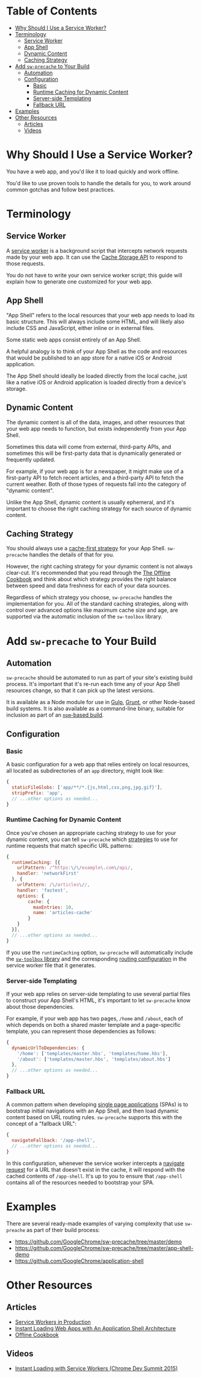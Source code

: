 # Table of Contents
<!-- START doctoc generated TOC please keep comment here to allow auto update -->
<!-- DON'T EDIT THIS SECTION, INSTEAD RE-RUN doctoc TO UPDATE -->


- [Why Should I Use a Service Worker?](#why-should-i-use-a-service-worker)
- [Terminology](#terminology)
  - [Service Worker](#service-worker)
  - [App Shell](#app-shell)
  - [Dynamic Content](#dynamic-content)
  - [Caching Strategy](#caching-strategy)
- [Add `sw-precache` to Your Build](#add-sw-precache-to-your-build)
  - [Automation](#automation)
  - [Configuration](#configuration)
    - [Basic](#basic)
    - [Runtime Caching for Dynamic Content](#runtime-caching-for-dynamic-content)
    - [Server-side Templating](#server-side-templating)
    - [Fallback URL](#fallback-url)
- [Examples](#examples)
- [Other Resources](#other-resources)
  - [Articles](#articles)
  - [Videos](#videos)

<!-- END doctoc generated TOC please keep comment here to allow auto update -->

# Why Should I Use a Service Worker?

You have a web app, and you'd like it to load quickly and work offline.

You'd like to use proven tools to handle the details for you, to work around
common gotchas and follow best practices.

# Terminology

## Service Worker

A [service worker](http://www.html5rocks.com/en/tutorials/service-worker/introduction/)
is a background script that intercepts network requests made by your web app.
It can use the [Cache Storage API](https://developer.mozilla.org/en-US/docs/Web/API/Cache)
to respond to those requests.

You do not have to write your own service worker script; this guide will explain
how to generate one customized for your web app.

## App Shell

"App Shell" refers to the local resources that your web app needs to load its
basic structure. This will always include some HTML, and will likely also
include CSS and JavaScript, either inline or in external files.

Some static web apps consist entirely of an App Shell.

A helpful analogy is to think of your App Shell as the code and resources that
would be published to an app store for a native iOS or Android application.

The App Shell should ideally be loaded directly from the local cache, just like
a native iOS or Android application is loaded directly from a device's storage.

## Dynamic Content

The dynamic content is all of the data, images, and other resources that your
web app needs to function, but exists independently from your App Shell.

Sometimes this data will come from external, third-party APIs, and sometimes
this will be first-party data that is dynamically generated or frequently
updated.

For example, if your web app is for a newspaper, it might make use of a
first-party API to fetch recent articles, and a third-party API to fetch the
current weather. Both of those types of requests fall into the category of
"dynamic content".

Unlike the App Shell, dynamic content is usually ephemeral, and it's important
to choose the right caching strategy for each source of dynamic content.

## Caching Strategy

You should always use a
[cache-first strategy](https://jakearchibald.com/2014/offline-cookbook/#cache-falling-back-to-network)
for your App Shell. `sw-precache` handles the details of that for you.

However, the right caching strategy for your dynamic content is not always
clear-cut. It's recommended that you read through the
[The Offline Cookbook](https://jakearchibald.com/2014/offline-cookbook/) and
think about which strategy provides the right balance between speed and data
freshness for each of your data sources.

Regardless of which strategy you choose, `sw-precache` handles the
implementation for you. All of the standard caching strategies, along with
control over advanced options like maximum cache size and age, are supported via
the automatic inclusion of the `sw-toolbox` library.

# Add `sw-precache` to Your Build

## Automation

`sw-precache` should be automated to run as part of your site's existing build
process. It's important that it's re-run each time any of your App Shell
resources change, so that it can pick up the latest versions.

It is available as a Node module for use in [Gulp](http://gulpjs.com/),
[Grunt](http://gruntjs.com/), or other Node-based build systems. It is also
available as a command-line binary, suitable for inclusion as part of an
[`npm`-based build](https://gist.github.com/addyosmani/9f10c555e32a8d06ddb0).

## Configuration

### Basic

A basic configuration for a web app that relies entirely on local resources, all
located as subdirectories of an `app` directory, might look like:

```js
{
  staticFileGlobs: ['app/**/*.{js,html,css,png,jpg,gif}'],
  stripPrefix: 'app',
  // ...other options as needed...
}
```

### Runtime Caching for Dynamic Content

Once you've chosen an appropriate caching strategy to use for your dynamic
content, you can tell `sw-precache` which
[strategies](https://googlechromelabs.github.io/sw-toolbox/api.html#handlers) to
use for runtime requests that match specific URL patterns:

```js
{
  runtimeCaching: [{
    urlPattern: /^https:\/\/example\.com\/api/,
    handler: 'networkFirst'
  }, {
    urlPattern: /\/articles\//,
    handler: 'fastest',
    options: {
        cache: {
          maxEntries: 10,
          name: 'articles-cache'
        }
    }
  }],
  // ...other options as needed...
}
```

If you use the `runtimeCaching` option, `sw-precache` will automatically include
the [`sw-toolbox` library](https://github.com/GoogleChrome/sw-toolbox) and the
corresponding [routing configuration](https://googlechromelabs.github.io/sw-toolbox/usage.html#basic-routes)
in the service worker file that it generates.

### Server-side Templating

If your web app relies on server-side templating to use several partial files to
construct your App Shell's HTML, it's important to let `sw-precache` know about
those dependencies.

For example, if your web app has two pages, `/home` and `/about`, each of which
depends on both a shared master template and a page-specific template, you can
represent those dependencies as follows:

```js
{
  dynamicUrlToDependencies: {
    '/home': ['templates/master.hbs', 'templates/home.hbs'],
    '/about': ['templates/master.hbs', 'templates/about.hbs']
  },
  // ...other options as needed...
}
```

### Fallback URL

A common pattern when developing
[single page applications](https://en.wikipedia.org/wiki/Single-page_application)
(SPAs) is to bootstrap initial navigations with an App Shell, and then load
dynamic content based on URL routing rules. `sw-precache` supports this with the
concept of a "fallback URL":

```js
{
  navigateFallback: '/app-shell',
  // ...other options as needed...
}
```

In this configuration, whenever the service worker intercepts a
[navigate request](https://fetch.spec.whatwg.org/#concept-request-mode) for a
URL that doesn't exist in the cache, it will respond with the cached contents of
`/app-shell`. It's up to you to ensure that `/app-shell` contains all of the
resources needed to bootstrap your SPA.

# Examples

There are several ready-made examples of varying complexity that use
`sw-preache` as part of their build process:

- https://github.com/GoogleChrome/sw-precache/tree/master/demo
- https://github.com/GoogleChrome/sw-precache/tree/master/app-shell-demo
- https://github.com/GoogleChrome/application-shell

# Other Resources

## Articles
- [Service Workers in Production](https://developers.google.com/web/showcase/case-study/service-workers-iowa)
- [Instant Loading Web Apps with An Application Shell Architecture
](https://developers.google.com/web/updates/2015/11/app-shell)
- [Offline Cookbook](https://jakearchibald.com/2014/offline-cookbook/)

## Videos
- [Instant Loading with Service Workers (Chrome Dev Summit 2015)](https://www.youtube.com/watch?v=jCKZDTtUA2A)
